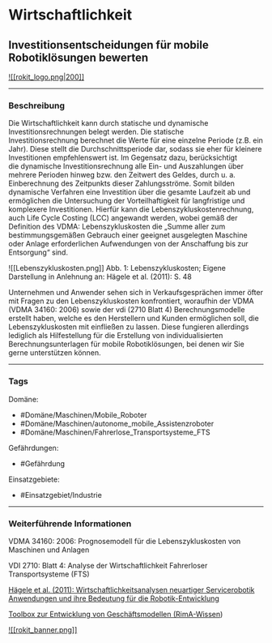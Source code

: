 
# Wirtschaftlichkeit

## Investitionsentscheidungen für mobile Robotiklösungen bewerten


[![[rokit_logo.png|200]]](https://public-robots.de/)

***

### Beschreibung

Die Wirtschaftlichkeit kann durch statische und dynamische Investitionsrechnungen belegt werden. Die statische Investitionsrechnung berechnet die Werte für eine einzelne Periode (z.B. ein Jahr). Diese stellt die Durchschnittsperiode dar, sodass sie eher für kleinere Investitionen empfehlenswert ist. Im Gegensatz dazu, berücksichtigt die dynamische Investitionsrechnung alle Ein- und Auszahlungen über mehrere Perioden hinweg bzw. den Zeitwert des Geldes, durch u. a. Einberechnung des Zeitpunkts dieser Zahlungsströme. Somit bilden dynamische Verfahren eine Investition über die gesamte Laufzeit ab und ermöglichen die Untersuchung der Vorteilhaftigkeit für langfristige und komplexere Investitionen. Hierfür kann die Lebenszykluskostenrechnung, auch Life Cycle Costing (LCC) angewandt werden, wobei gemäß der Definition des VDMA: Lebenszykluskosten die „Summe aller zum bestimmungsgemäßen Gebrauch einer geeignet ausgelegten Maschine oder Anlage erforderlichen Aufwendungen von der Anschaffung bis zur Entsorgung“ sind.

![[Lebenszykluskosten.png]]
Abb. 1: Lebenszykluskosten; Eigene Darstellung in Anlehnung an: Hägele et al. (2011): S. 48

Unternehmen und Anwender sehen sich in Verkaufsgesprächen immer öfter mit Fragen zu den Lebenszykluskosten konfrontiert, woraufhin der VDMA (VDMA 34160: 2006) sowie der vdi (2710 Blatt 4) Berechnungsmodelle erstellt haben, welche es den Herstellern und Kunden ermöglichen soll, die Lebenszykluskosten mit einfließen zu lassen. Diese fungieren allerdings lediglich als Hilfestellung für die Erstellung von individualisierten Berechnungsunterlagen für mobile Robotiklösungen, bei denen wir Sie gerne unterstützen können.

***

### Tags

Domäne:

 - #Domäne/Maschinen/Mobile_Roboter
 - #Domäne/Maschinen/autonome_mobile_Assistenzroboter
 - #Domäne/Maschinen/Fahrerlose_Transportsysteme_FTS

Gefährdungen:

- #Gefährdung 

Einsatzgebiete:

- #Einsatzgebiet/Industrie 



***

### Weiterführende Informationen

VDMA 34160: 2006: Prognosemodell für die Lebenszykluskosten von Maschinen und Anlagen

VDI 2710: Blatt 4: Analyse der Wirtschaftlichkeit Fahrerloser Transportsysteme (FTS)

[Hägele et al. (2011): Wirtschaftlichkeitsanalysen neuartiger Servicerobotik Anwendungen und ihre Bedeutung für die Robotik-Entwicklung](https://publica.fraunhofer.de/entities/publication/e4e83256-50b8-492f-a7ab-d08264955d3d/details)

[Toolbox zur Entwicklung von Geschäftsmodellen (RimA-Wissen]([https://www.roboter-im-alltag.org/wissen-kategorie/toolbox/))


[![[rokit_banner.png]]](https://public-robots.de/)